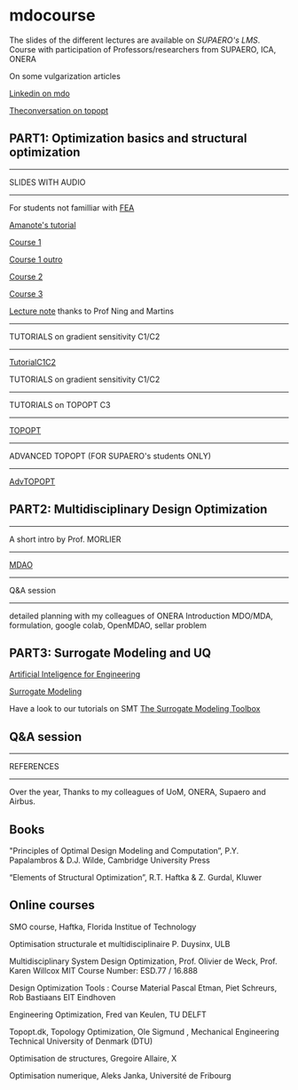 # mdocourse 
The slides of the different lectures are available on *SUPAERO's LMS*.
Course with participation of Professors/researchers from SUPAERO, ICA, ONERA


On some vulgarization articles

[Linkedin on mdo](https://www.linkedin.com/pulse/optimization-mdo-connecting-people-joseph-morlier/)

[Theconversation on topopt](https://www.linkedin.com/pulse/possible-build-aircraft-wing-lego-joseph-morlier/)



## PART1:  Optimization basics and structural optimization

****
SLIDES WITH AUDIO 
****

For students not familliar with [FEA](https://www.youtube.com/watch?v=GHjopp47vvQ)

[Amanote's tutorial](https://www.youtube.com/watch?v=DvLyo9mtf3U)

[Course 1](https://github.com/jomorlier/mdocourse/blob/master/Course1.md)

[Course 1 outro](https://github.com/jomorlier/mdocourse/blob/master/Course1o.md)

[Course 2](https://github.com/jomorlier/mdocourse/blob/master/Course2.md)

[Course 3](https://github.com/jomorlier/mdocourse/blob/master/Course3.md)

[Lecture note](http://flowlab.groups.et.byu.net/mdobook.pdf) thanks to Prof Ning and Martins


****
TUTORIALS on gradient sensitivity  C1/C2
****


[TutorialC1C2](https://github.com/jomorlier/mdocourse/blob/master/tutorialC1C2.md)

TUTORIALS on gradient sensitivity  C1/C2

****
TUTORIALS on TOPOPT C3
****


[TOPOPT](https://github.com/jomorlier/mdocourse/blob/master/TOPOPT.md)


****
ADVANCED TOPOPT (FOR SUPAERO's students ONLY)
****

[AdvTOPOPT](https://github.com/jomorlier/mdocourse/blob/master/AdvTOPOPT.md)



## PART2:  Multidisciplinary Design Optimization


****
A short intro by Prof. MORLIER
****

[MDAO](https://github.com/jomorlier/mdocourse/blob/master/mdo.md)


****
Q&A session
****
detailed planning with my colleagues of ONERA
Introduction MDO/MDA, formulation, google colab, OpenMDAO, sellar problem


## PART3:  Surrogate Modeling and UQ


[Artificial Inteligence for Engineering](https://www.monolithai.com)

[Surrogate Modeling](https://github.com/jomorlier/mdocourse/blob/master/gp.md)

Have a look to our tutorials on SMT [The Surrogate Modeling Toolbox](https://github.com/SMTorg/SMT)

## Q&A session 

  

****
REFERENCES
****

Over the year, Thanks to my colleagues of UoM, ONERA, Supaero and Airbus.

## Books
"Principles of Optimal Design  Modeling and Computation”, P.Y. Papalambros & D.J. Wilde, Cambridge University Press

“Elements of Structural Optimization”, R.T. Haftka & Z. Gurdal, Kluwer 


## Online courses
SMO course, Haftka, Florida Institue of Technology

Optimisation structurale et multidisciplinaire P. Duysinx, ULB

Multidisciplinary System Design Optimization, Prof. Olivier de Weck, Prof. Karen Willcox MIT Course Number: ESD.77 / 16.888

Design Optimization Tools : Course Material Pascal Etman, Piet Schreurs, Rob Bastiaans EIT Eindhoven

Engineering Optimization, Fred van Keulen, TU DELFT

Topopt.dk, Topology Optimization, Ole Sigmund , Mechanical Engineering Technical University of Denmark (DTU)

Optimisation de structures, Gregoire Allaire, X

Optimisation numerique, Aleks Janka, Université de Fribourg



